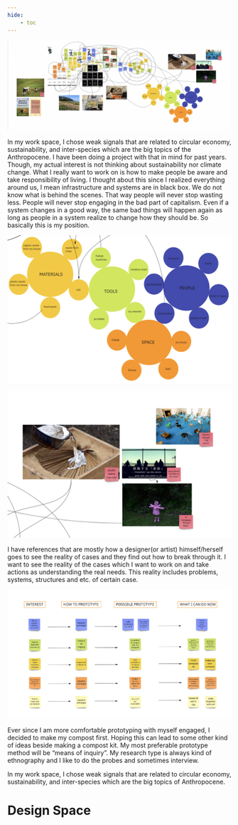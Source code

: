```yaml
---
hide:
    - toc
---
```


![](../images/designspace/full.jpg)

In my work space, I chose weak signals that are related to circular economy, sustainability, and inter-species which are the big topics of the Anthropocene.  I have been doing a project with that in mind for past years.
Though, my actual interest is not thinking about sustainability nor climate change. What I really want to work on is how to make people be aware and take responsibility of living. I thought about this since I realized everything around us, I mean infrastructure and systems are in black box. We do not know what is behind the scenes. That way people will never stop wasting less. People will never stop engaging in the bad part of capitalism. Even if a system changes in a good way, the same bad things will happen again as long as people in a system realize to change how they should be. So basically this is my position.

![](../images/designspace/whatihave.jpg)

![](../images/designspace/reference.jpg)

I have references that are mostly how a designer(or artist) himself/herself goes to see the reality of cases and they find out how to break through it.  I want to see the reality of the cases which I want to work on and take actions as understanding the real needs. This reality includes problems, systems, structures and etc. of certain case. 

![](../images/designspace/prototype.jpg)

Ever since I am more comfortable prototyping with myself engaged, I decided to make my compost first. Hoping this can lead to some other kind of ideas beside making a compost kit.
My most preferable prototype method will be “means of inquiry”. My research type is always kind of ethnography and I like to do the probes and sometimes interview. 




In my work space, I chose weak signals that are related to circular economy, sustainability, and inter-species which are the big topics of Anthropocene. 

# Design Space

